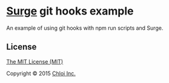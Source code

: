# [Surge](https://surge.sh) git hooks example

An example of using git hooks with npm run scripts and Surge.

## License

[The MIT License (MIT)](LICENSE.md)

Copyright © 2015 [Chloi Inc.](http://chloi.io)
